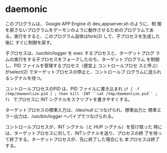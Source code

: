 # daemonic

このプログラムは、 Google APP Engine の dev_appserver.sh のように、制
御を戻さないプログラムをデーモンのように動作させるためのプログラムであ
る。実行をすると、このプログラム自体はfork(2) して、子プロセスを生成した後に
すぐに制御を戻す。


子プロセスは、/usr/bin/logger を exec するプロセスと、ターゲットプログ
ラムの実行をする子プロセスをフォークしたのち、ターゲットプログラム
を制御し、PID ファイルを管理するプロセス（便宜上 コントロールプロセ
スと呼ぶ）がselect(2) でターゲットプロセスの停止と、コントロールプ
ログラムに送られるシグナルを待つ。

コントロールプロセスのPID は、PID ファイルに書き込まれ
`if [ -f /tmp/daemonlize.pid ] ; then kill -INT ``cat /tmp/daemonlize.pid`` ; fi `
でプロセスに INT シグナルをスクリプトを書きやすくする。

ターゲットプロセスの標準入力は、/dev/null につなげられ、標準出力と
標準エラー出力は、/usr/bin/logger へパイプでつなげられる。
   
コントロールプロセスが、INT シグナル（と HUP シグナル）を受け取った
時には、ターゲットプロセスに対して、INTシグナルを送り、プロセスの終
了を待って終了する。ターゲットプロセスが、先に終了した場合にも
本プロセスは終了する。

